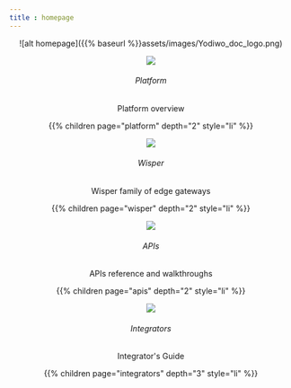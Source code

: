 ```yaml
---
title : homepage
---
```






<center>![alt homepage]({{% baseurl %}}assets/images/Yodiwo_doc_logo.png)</center>



<link rel="stylesheet" href="{{%baseurl%}}css/homepage.css">

<div class="row"><center>


<section class="quarter container herehover">

<a href="{{% baseurl %}}platform"/><img src = "{{%baseurl%}}assets/images/platform.png" class="img" ></a>

  <span class="open"> <h6>Platform</h6> <p>Platform overview</p> </span>
  <span class="showmeonhover">{{% children page="platform" depth="2" style="li" %}}</span>

</section> 

   <section class="quarter container herehover">

<a href="{{% baseurl %}}wisper/"> <img src = "{{%baseurl%}}assets/images/wisper.png" class="img"> </a>

<span class="open"> <h6>Wisper</h6> <p>Wisper family of edge gateways</p> </span>
  <span class="showmeonhover">{{% children page="wisper" depth="2" style="li" %}}</span>

</section> 

  <section  class="quarter container herehover">

  <a href="{{% baseurl %}}apis/"><img src = "{{%baseurl%}}assets/images/Api.png" class="img"></a>

   <span class="open"> <h6>APIs</h6><p>APIs reference and walkthroughs</p> </span>
  <span class="showmeonhover"> {{% children page="apis" depth="2" style="li" %}}</span>

</section> 

  <section class="quarter container herehover">

<a href="{{% baseurl %}}integrators/"><img src = "{{%baseurl%}}assets/images/Integrators.png" class="img"></a>

 <span class="open"> <h6>Integrators</h6><p>Integrator's Guide</p> </span>
  <span class="showmeonhover">{{% children page="integrators" depth="3" style="li" %}}</span>

</section> </center>

</div> 

